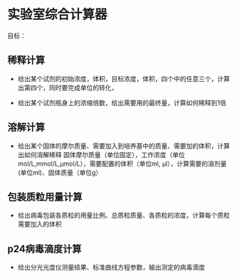 # 实验室综合计算器
目标：
## 稀释计算
- 给出某个试剂的初始浓度，体积，目标浓度，体积，四个中的任意三个，计算出第四个，同时要完成单位的转化，

- 给出某个试剂瓶身上的浓缩倍数，给出需要用的最终量，计算如何稀释到1倍

## 溶解计算
- 给出某个固体的摩尔质量、需要加入到培养基中的质量、需要加的体积，计算出如何溶解稀释
	固体摩尔质量（单位固定），工作浓度（单位mol/L,mmol/L,μmol/L），需要配置的体积（单位ml, μl），计算需要的溶剂量(单位ml)、固体质量（单位g）  

## 包装质粒用量计算
- 给出病毒包装各质粒的用量比例、总质粒质量、各质粒的浓度，计算每个质粒需要加入的体积

## p24病毒滴度计算
- 给出分光光度仪测量结果、标准曲线方程参数，输出测定的病毒滴度

